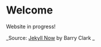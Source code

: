 # Welcome

Website in progress!

_Source: [Jekyll Now](https://github.com/barryclark/jekyll-now) by Barry Clark _
